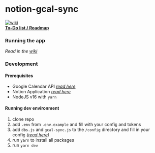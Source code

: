 # notion-gcal-sync

[![wiki](https://drive.google.com/uc?export=view&id=14APbG2vXF1r1zAwPLYOyQDjoSeE5cdYs)](https://github.com/DerLev/notion-gcal-sync/wiki)<br />
[**To-Do list / Roadmap**](https://derlev.notion.site/9f2b23bd9bac4151a86ba89a86fade8a?v=30ff4ab2347343f5a60d25d53b22c278)

### Running the app

*Read in the [wiki](https://github.com/DerLev/notion-gcal-sync/wiki/Running-the-app)*

### Development

#### Prerequisites

- Google Calendar API [*read here*](https://github.com/DerLev/notion-gcal-sync/wiki/Setting-up-Google-Calendar-API)
- Notion Application [*read here*](https://github.com/DerLev/notion-gcal-sync/wiki/Setting-up-Notion-Application)
- NodeJS v16 with `yarn`

#### Running dev environment

1. clone repo
2. add `.env` from `.env.example` and fill with your config and tokens
3. add `dbs.js` and `gcal-sync.js` to the `/config` directory and fill in your config *([read here](https://github.com/DerLev/notion-gcal-sync/wiki/Configuration))*
4. run `yarn` to install all packages
5. run `yarn dev`
